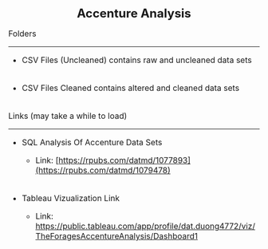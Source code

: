 <font size="5">**<h3 style="text-align: center;">Accenture Analysis</h3>**</font>

<font size="3">

Folders
***

* CSV Files (Uncleaned) contains raw and uncleaned data sets
  <br><br>

* CSV Files Cleaned contains altered and cleaned data sets
  <br><br>

Links (may take a while to load)
***

* SQL Analysis Of Accenture Data Sets
  + Link: [https://rpubs.com/datmd/1077893](https://rpubs.com/datmd/1079478)
  <br><br>


* Tableau Vizualization Link
  + Link: https://public.tableau.com/app/profile/dat.duong4772/viz/TheForagesAccentureAnalysis/Dashboard1

</font>


  

  



